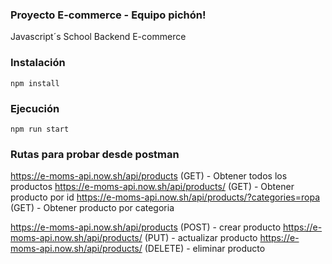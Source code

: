 ### Proyecto E-commerce - Equipo pichón!

Javascript´s School
Backend
E-commerce

### Instalación
```
npm install
```

### Ejecución
```
npm run start
```

### Rutas para probar desde postman

https://e-moms-api.now.sh/api/products (GET) - Obtener todos los productos
https://e-moms-api.now.sh/api/products/<id> (GET) - Obtener producto por id
https://e-moms-api.now.sh/api/products/?categories=ropa (GET) - Obtener producto por categoria

https://e-moms-api.now.sh/api/products (POST) - crear producto
https://e-moms-api.now.sh/api/products/<id> (PUT) - actualizar producto
https://e-moms-api.now.sh/api/products/<id> (DELETE) - eliminar producto

  
